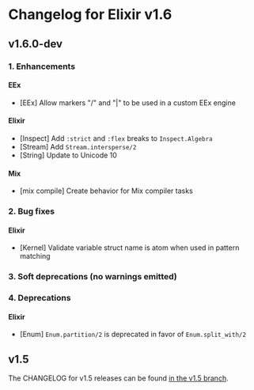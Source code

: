 # Changelog for Elixir v1.6

## v1.6.0-dev

### 1. Enhancements

#### EEx

  * [EEx] Allow markers "/" and "|" to be used in a custom EEx engine

#### Elixir

  * [Inspect] Add `:strict` and `:flex` breaks to `Inspect.Algebra`
  * [Stream] Add `Stream.intersperse/2`
  * [String] Update to Unicode 10

#### Mix

  * [mix compile] Create behavior for Mix compiler tasks

### 2. Bug fixes

#### Elixir

  * [Kernel] Validate variable struct name is atom when used in pattern matching

### 3. Soft deprecations (no warnings emitted)

### 4. Deprecations

#### Elixir

  * [Enum] `Enum.partition/2` is deprecated in favor of `Enum.split_with/2`

## v1.5

The CHANGELOG for v1.5 releases can be found [in the v1.5 branch](https://github.com/elixir-lang/elixir/blob/v1.5/CHANGELOG.md).
